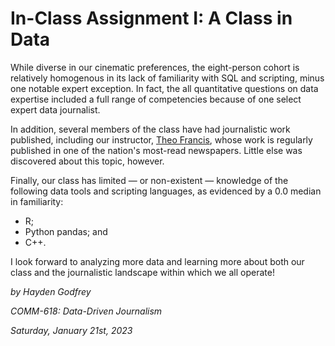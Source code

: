 # In-Class Assignment I: A Class in Data
While diverse in our cinematic preferences, the eight-person cohort is relatively homogenous in its lack of familiarity with SQL and scripting, minus one notable expert exception. In fact, the all quantitative questions on data expertise included a full range of competencies because of one select expert data journalist.

In addition, several members of the class have had journalistic work published, including our instructor, [Theo Francis](https://www.wsj.com/news/author/theo-francis), whose work is regularly published in one of the nation's most-read newspapers. Little else was discovered about this topic, however. 

Finally, our class has limited — or non-existent — knowledge of the following data tools and scripting languages, as evidenced by a 0.0 median in familiarity:
- R;
- Python pandas; and
- C++.

I look forward to analyzing more data and learning more about both our class and the journalistic landscape within which we all operate!



_by Hayden Godfrey_

_COMM-618: Data-Driven Journalism_

_Saturday, January 21st, 2023_
